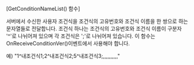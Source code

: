 
[GetConditionNameList() 함수]

서버에서 수신한 사용자 조건식을 조건식의 고유번호와 조건식 이름을 한 쌍으로 하는 문자열들로 전달합니다.
조건식 하나는 조건식의 고유번호와 조건식 이름이 구분자 '^'로 나뉘어져 있으며 각 조건식은 ';'로 나뉘어져 있습니다.
이 함수는 OnReceiveConditionVer()이벤트에서 사용해야 합니다.

예) "1^내조건식1;2^내조건식2;5^내조건식3;,,,,,,,,,,"
